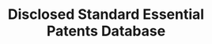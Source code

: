 ---
description: ''
last_edit: Thu, 02 Dec 2021 20:17:36 GMT
location: http://ssopatents.org/
shortname: dsep_data
title: Disclosed Standard Essential Patents Database
uuid: 297f265e-eb23-48aa-b4df-54333ba779ab
---